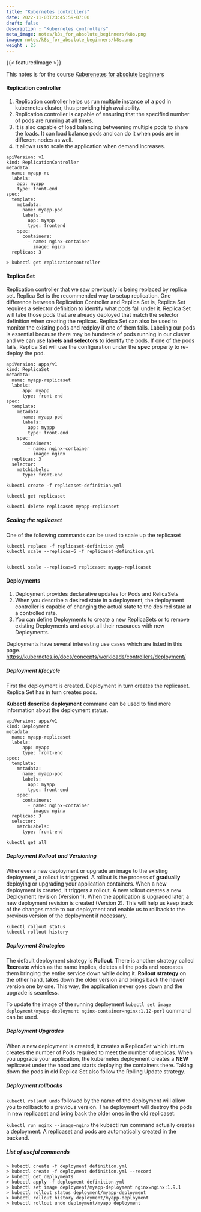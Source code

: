 ```yaml
---
title: "Kubernetes controllers"
date: 2022-11-03T23:45:59-07:00
draft: false
description : "Kubernetes controllers"
meta_image: notes/k8s_for_absolute_beginners/k8s.png
image: notes/k8s_for_absolute_beginners/k8s.png
weight : 25
---
```

{{< featuredImage >}}

This notes is for the course [Kuberenetes for absolute beginners](https://www.udemy.com/course/learn-kubernetes/)

#### Replication controller
1) Replication controller helps us run multiple instance of a pod in kubernetes cluster, thus providing high availability.
2) Replication controller is capable of ensuring that the specified number of pods are running at all times.
3) It is also capable of load balancing betweening multiple pods to share the loads. It can load balance  pods and can do it when pods are in different nodes as well. 
4) It allows us to scale the application when demand increases.

```
apiVersion: v1
kind: ReplicationController
metadata:
  name: myapp-rc
  labels:
    app: myapp
    type: front-end
spec:
  template:
    metadata:
      name: myapp-pod
      labels:
        app: myapp
        type: frontend
    spec:
      containers:
        - name: nginx-container
          image: nginx
  replicas: 3
```

```
> kubectl get replicationcontroller
```


#### Replica Set
Replication controller that we saw previously is being replaced by replica set. Replica Set is the recommended way to setup replication. 
One difference between Replication Controller and Replica Set is, Replica Set requires a selector definition to identify what pods fall under it. Replica Set will take those pods that are already deployed that match the selector definition when creating the replicas. 
Replica Set can also be used to monitor the existing pods and redploy if one of them fails.
Labeling our pods is essential because there may be hundreds of pods running in our cluster and we can use **labels and selectors** to identify the pods.
If one of the pods fails, Replica Set will use the configuration under the __spec__ property to re-deploy the pod.

 

```
apiVersion: apps/v1
kind: ReplicaSet
metadata:
  name: myapp-replicaset
  labels:
      app: myapp
      type: front-end
spec:
  template:
    metadata:
      name: myapp-pod
      labels:
        app: myapp
        type: front-end
    spec:
      containers:
        - name: nginx-container
          image: nginx
  replicas: 3
  selector:
    matchLabels:
      type: front-end
``` 

```
kubectl create -f replicaset-definition.yml

kubectl get replicaset

kubectl delete replicaset myapp-replicaset
```

##### Scaling the replicaset

One of the following commands can be used to scale up the replicaset

```
kubectl replace -f replicaset-definition.yml
kubectl scale --replicas=6 -f replicaset-definition.yml


kubectl scale --replicas=6 replicaset myapp-replicaset
```



#### Deployments
1) Deployment provides declarative updates for Pods and RelicaSets
2) When you describe a desired state in a deployment, the deployment controller is capable of changing the actual state to the desired state at a controlled rate.
3) You can define Deployments to create a new ReplicaSets or to remove existing Deployments and adopt all their resources with new Deployments.

Deployments have several interesting use cases which are listed in this page. https://kubernetes.io/docs/concepts/workloads/controllers/deployment/


##### Deployment lifecycle
First the deployment is created.
Deployment in turn creates the replicaset.
Replica Set has in turn creates pods.


**Kubectl describe deployment** command can be used to find more information about the deployment status.



```
apiVersion: apps/v1
kind: Deployment
metadata:
  name: myapp-replicaset
  labels:
      app: myapp
      type: front-end
spec:
  template:
    metadata:
      name: myapp-pod
      labels:
        app: myapp
        type: front-end
    spec:
      containers:
        - name: nginx-container
          image: nginx
  replicas: 3
  selector:
    matchLabels:
      type: front-end
``` 

```
kubectl get all
```


##### Deployment Rollout and Versioning

Whenever a new deployment or upgrade an image to the existing deployment, a rollout is triggered. A rollout is the process of **gradually** deploying or upgrading your application containers. 
When a new deployment is created, it triggers a rollout. A new rollout creates a new Deployment revision (Version 1). When the application is upgraded later, a new deployment revision is created (Version 2).
This will help us keep track of the changes made to our deployment and enable us to rollback to the previous version of the deployment if necessary.

```
kubectl rollout status 
kubectl rollout history
```

##### Deployment Strategies
The default deployment strategy is **Rollout**. There is another strategy called **Recreate** which as the name implies, deletes all the pods and recreates them bringing the entire service down while doing it. **Rollout strategy** on the other hand, takes down the older version and brings back the newer version one by one. This way, the application never goes down and the upgrade is seamless.


To update the image of the running deployment ```kubectl set image deployment/myapp-deployment nginx-container=nginx:1.12-perl``` command can be used.


##### Deployment Upgrades
When a new deployment is created, it creates a ReplicaSet which inturn creates the number of Pods required to meet the number of replicas. When you upgrade your application, the kubernetes deployment creates a **NEW** replicaset under the hood and starts deploying the containers there. Taking down the pods in old Replica Set also follow the Rolling Update strategy.

##### Deployment rollbacks
```kubectl rollout undo``` followed by the name of the deployment will allow you to rollback to a previous version. The deployment will destroy the pods in new replicaset and bring back the older ones in the old replicaset.

```kubectl run nginx --image=nginx``` the kubectl run command actually creates a deployment. A replicaset and pods are automatically created in the backend.


##### List of useful commands
```
> kubectl create -f deployment definition.yml
> kubectl create -f deployment definition.yml --record
> kubectl get deployments
> kubectl apply -f deployment definition.yml
> kubectl set image deployment/myapp-deployment nginx=nginx:1.9.1
> kubectl rollout status deployment/myapp-deployment
> kubectl rollout history deployment/myapp-deployment
> kubectl rollout undo deployment/myapp deployment
```


